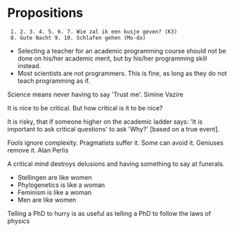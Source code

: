# Propositions

```
 1. 2. 3. 4. 5. 6. 7. Wie zal ik een kusje geven? (K3)
 8. Gute Nacht 9. 10. Schlafen gehen (Mo-do)
```

 * Selecting a teacher for an academic programming course should not be done on his/her academic merit, but by his/her programming skill instead.
 * Most scientists are not programmers. This is fine, as long as they do not teach programming as if.

Science means never having to say 'Trust me'. Simine Vazire

It is nice to be critical. But how critical is it to be nice?

It is risky, that if someone higher on the academic ladder says: 'It is important to ask critical questions' to ask 'Why?' [based on a true event].

Fools ignore complexity.
Pragmatists suffer it.
Some can avoid it.
Geniuses remove it.
Alan Perlis

A critical mind destroys delusions and having something to say at funerals.  

 * Stellingen are like women
 * Phylogenetics is like a woman
 * Feminism is like a woman
 * Men are like women

Telling a PhD to hurry is as useful as 
telling a PhD to follow the laws of physics
